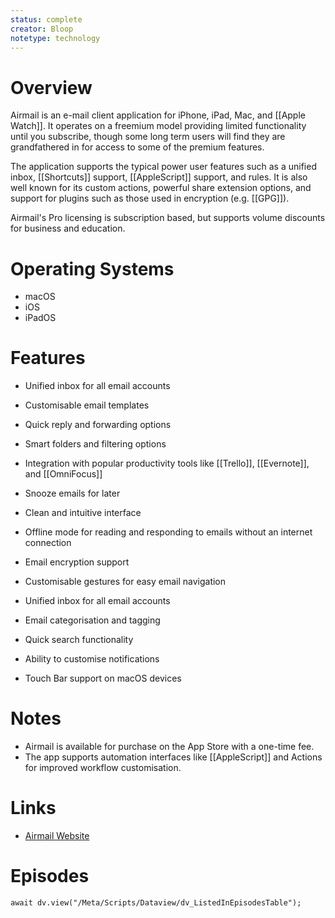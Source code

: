 ```yaml
---
status: complete
creator: Bloop
notetype: technology
---
```

# Overview
Airmail is an e-mail client application for iPhone, iPad, Mac, and [[Apple Watch]]. It operates on a freemium model providing limited functionality until you subscribe, though some long term users will find they are grandfathered in for access to some of the premium features.

The application supports the typical power user features such as a unified inbox, [[Shortcuts]] support, [[AppleScript]] support, and rules. It is also well known for its custom actions, powerful share extension options, and support for plugins such as those used in encryption (e.g. [[GPG]]).

Airmail's Pro licensing is subscription based, but supports volume discounts for business and education.

# Operating Systems
- macOS
- iOS
- iPadOS

# Features
- Unified inbox for all email accounts
- Customisable email templates
- Quick reply and forwarding options
- Smart folders and filtering options
- Integration with popular productivity tools like [[Trello]], [[Evernote]], and [[OmniFocus]]
- Snooze emails for later
- Clean and intuitive interface
- Offline mode for reading and responding to emails without an internet connection
- Email encryption support
- Customisable gestures for easy email navigation
- Unified inbox for all email accounts
- Email categorisation and tagging
- Quick search functionality
- Ability to customise notifications

- Touch Bar support on macOS devices

# Notes
- Airmail is available for purchase on the App Store with a one-time fee.
- The app supports automation interfaces like [[AppleScript]] and Actions for improved workflow customisation.

# Links
- [Airmail Website](https://airmailapp.com)

# Episodes
```dataviewjs
await dv.view("/Meta/Scripts/Dataview/dv_ListedInEpisodesTable");
```

